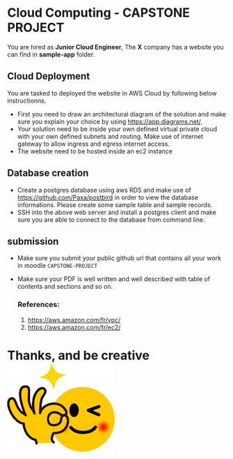 # Cloud Computing - CAPSTONE PROJECT

You are hired as **Junior Cloud Engineer**,
The **X** company has a website you can find in **sample-app** folder.

## Cloud Deployment

You are tasked to deployed the website in AWS Cloud by following below instructionns.

- First you need to draw an architectural diagram of the solution and make sure you explain your choice by using https://app.diagrams.net/.
- Your solution need to be inside your own defined virtual private cloud with your own defined subnets and routing. Make use of internet gateway to allow ingress and egress internet access.
- The website need to be hosted inside an ec2 instance

## Database creation

- Create a postgres database using aws RDS and make use of https://github.com/Paxa/postbird in order to view the database informations. Please create some sample table and sample records.
- SSH into the above web server and install a postgres client and make sure you are able to connect to the database from command line.

## submission

- Make sure you submit your public github url that contains all your work in moodle `CAPSTONE-PROJECT`
- Make sure your PDF is well written and well described with table of contents and sections and so on.

  ### References:

  1. https://aws.amazon.com/fr/vpc/
  2. https://aws.amazon.com/fr/ec2/

# Thanks, and be creative ![Enjoy](image.png)
